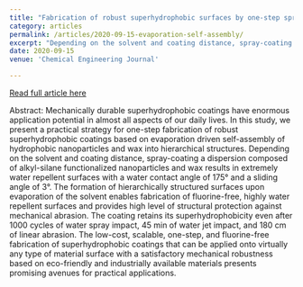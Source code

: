 ```yaml
---
title: "Fabrication of robust superhydrophobic surfaces by one-step spray coating: Evaporation driven self-assembly of wax and nanoparticles into hierarchical structures"
category: articles
permalink: /articles/2020-09-15-evaporation-self-assembly/ 
excerpt: "Depending on the solvent and coating distance, spray-coating a dispersion composed of alkyl-silane functionalized nanoparticles and wax results in extremely water repellent surfaces with a water contact angle of 175° and a sliding angle of 3°. The formation of hierarchically structured surfaces upon evaporation of the solvent enables fabrication of fluorine-free, highly water repellent surfaces and provides high level of structural protection against mechanical abrasion."
date: 2020-09-15
venue: 'Chemical Engineering Journal'

---
```


<a href='https://doi.org/10.1016/j.cej.2020.125230'>Read full article here</a> 

Abstract: Mechanically durable superhydrophobic coatings have enormous application potential in almost all aspects of our daily lives. In this study, we present a practical strategy for one-step fabrication of robust superhydrophobic coatings based on evaporation driven self-assembly of hydrophobic nanoparticles and wax into hierarchical structures. Depending on the solvent and coating distance, spray-coating a dispersion composed of alkyl-silane functionalized nanoparticles and wax results in extremely water repellent surfaces with a water contact angle of 175° and a sliding angle of 3°. The formation of hierarchically structured surfaces upon evaporation of the solvent enables fabrication of fluorine-free, highly water repellent surfaces and provides high level of structural protection against mechanical abrasion. The coating retains its superhydrophobicity even after 1000 cycles of water spray impact, 45 min of water jet impact, and 180 cm of linear abrasion. The low-cost, scalable, one-step, and fluorine-free fabrication of superhydrophobic coatings that can be applied onto virtually any type of material surface with a satisfactory mechanical robustness based on eco-friendly and industrially available materials presents promising avenues for practical applications.
